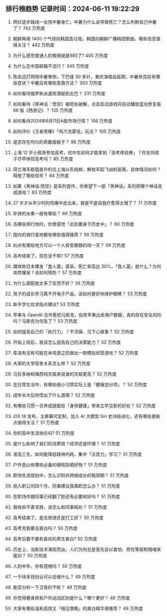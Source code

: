 
## 排行榜趋势 记录时间：2024-06-11 19:22:29
  
  1. 网红徒步路线一女孩中暑身亡，中暑为什么会导致死亡？怎么判断自己中暑了？ 742 万热度
    
  2. 朝鲜再用 1400 个气球向韩国丢垃圾，韩国向朝鲜广播韩团歌曲，哪些信息值得关注？ 442 万热度
    
  3. 为什么感觉普通人的极限就是985了? 405 万热度
    
  4. 为什么在中国邮箱不流行？ 345 万热度
    
  5. 陈奕迅打网球中暑晕倒，下巴缝 30 多针，重庆演唱会延期，中暑休克前有哪些症状？中暑后有哪些急救方法？ 303 万热度
    
  6. 如何看待俄罗斯派遣核潜艇到古巴？ 231 万热度
    
  7. 如何看待《黑神话：悟空》被吧友破解，点击启动游戏将自动播放蓝光修复版 86 版《西游记》？ 135 万热度
    
  8. 如何看待2024年6月11日A股市场行情？ 106 万热度
    
  9. 如何评价《王者荣耀》「鸡爪流蒙恬」玩法？ 100 万热度
    
  10. 是否存在均匀的奇数面骰子？ 86 万热度
    
  11. 上海 12 岁小孩哥参加高考，初中生如何才能拿到「高考体验券」？你支持孩子尽早体验高考吗？ 85 万热度
    
  12. 荷兰海军舰载直升机位上海以东挑衅，解放军起飞战机驱离，具体情况如何？释放了哪些信号？ 84 万热度
    
  13. 如果《黑神话:悟空》是系列首作，你希望下一部「黑神话」系列把哪个神话变成游戏？ 83 万热度
    
  14. 27 岁才从年少时的伤痛中走出来，我是不是自我疗愈得太慢了？ 71 万热度
    
  15. 补铁的水果一般有哪些？ 69 万热度
    
  16. 去哪些旅行地时，你曾感觉「此刻置身于历史中」？ 60 万热度
    
  17. 国内的骑行圣地都有哪些值得推荐？ 59 万热度
    
  18. 杭州有哪些地方可以一个人安安静静的待一天？ 59 万热度
    
  19. 高考结束了，现在该干嘛? 57 万热度
    
  20. 媒体称日本爆发「食人菌」感染，死亡率高达 30%，「食人菌」是什么？为何突然爆发？该如何预防？ 57 万热度
    
  21. 为什么钢筋放太多了反而不好？ 56 万热度
    
  22. 孩子的成长学习离不开电子产品，该如何更好地保护眼睛？ 53 万热度
    
  23. 新手学化妆求指点建议? 53 万热度
    
  24. 苹果与 OpenAI 合作惹怒马斯克，指责苹果出卖用户数据，真的存在安全风险吗？马斯克为何急了？ 53 万热度
    
  25. 如何提高自己的「执行力」？不浮躁、沉下心做事？ 52 万热度
    
  26. 开始上班后，我该怎么提高自己的决策能力？ 52 万热度
    
  27. 库洛有没有可能在米哈游之前做出一款模拟经营游戏？ 52 万热度
    
  28. 大家的大学宿舍关系怎么样？ 52 万热度
    
  29. 马拉多纳和梅西纯天赋来说谁的天赋更高？ 52 万热度
    
  30. 在日常生活中，有哪些细小习惯实际上是「健康加分项」？ 52 万热度
    
  31. 成年长大后你悟出了什么道理？ 52 万热度
    
  32. 有哪些习惯一旦养成就能给「身体健康」带来立竿见影的好处？ 52 万热度
    
  33. iOS 18 发布，主屏幕可定制，加入 AI 大模型 Siri 史诗级进化，还有哪些更新点值得关注？ 51 万热度
    
  34. 你的高中生活快乐吗? 51 万热度
    
  35. 是什么影响了我们的消费观？经济还是环境？ 51 万热度
    
  36. 准高三生，如何能降低精神内耗、集中「注意力」学习？ 51 万热度
    
  37. 户外登山有哪些必备的硬核防晒好物？ 51 万热度
    
  38. 职场生涯规划中，怎么识别并跨越成长的瓶颈期？ 51 万热度
    
  39. 刚入职公司四个月，同事建议我离职怎么办？ 51 万热度
    
  40. 在职场中跟同事已经翻了脸还有必要和好吗？ 51 万热度
    
  41. 我有些不善言辞，该怎么和同事相处？ 51 万热度
    
  42. 高考结束了，是去旅游还是打工好？ 50 万热度
    
  43. 高考完我要去表白吗？ 50 万热度
    
  44. 高考后要不要和喜欢的男生表白? 50 万热度
    
  45. 历史上，当新技术涌现而出，人们为何总是首先会以害怕、担忧等抵制情绪来面对？ 50 万热度
    
  46. 人到中年，你有遗憾吗？ 50 万热度
    
  47. 一千块多钱创业可以去做什么？ 49 万热度
    
  48. 能否分析一下卫青的不败？ 49 万热度
    
  49. 你觉得健身房和户外运动区别是什么？哪个更好？ 49 万热度
    
  50. 大家有哪些温和高效又「相见恨晚」的美白精华液推荐？ 49 万热度
    